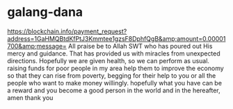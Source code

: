 # galang-dana
https://blockchain.info/payment_request?address=1GaHMQBtdKfPtJ3Kmmtee1gzsF8DphfQgB&amp;amount=0.00001700&amp;message= All praise be to Allah SWT who has poured out His mercy and guidance. That has provided us with miracles from unexpected directions. Hopefully we are given health, so we can perform as usual. raising funds for poor people in my area help them to improve the economy so that they can rise from poverty, begging for their help to you or all the people who want to make money willingly. hopefully what you have can be a reward and you become a good person in the world and in the hereafter, amen thank you

